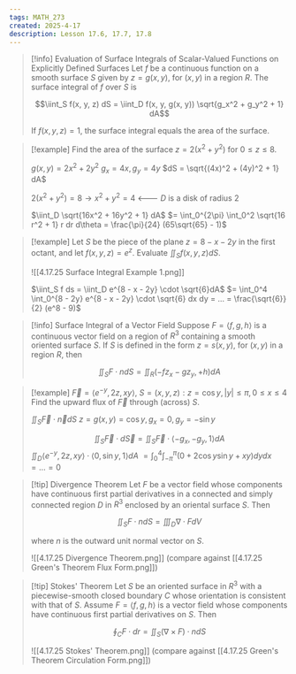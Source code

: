 ```yaml
---
tags: MATH_273
created: 2025-4-17
description: Lesson 17.6, 17.7, 17.8
---
```


> [!info] Evaluation of Surface Integrals of Scalar-Valued Functions on Explicitly Defined Surfaces
> Let $f$ be a continuous function on a smooth surface $S$ given by $z = g(x, y)$, for $(x, y)$ in a region $R$. The surface integral of $f$ over $S$ is
> 
> $$\iint_S f(x, y, z) dS = \iint_D f(x, y, g(x, y)) \sqrt{g_x^2 + g_y^2 + 1} dA$$
> 
> If $f(x, y, z) = 1$, the surface integral equals the area of the surface.

> [!example]
> Find the area of the surface $z = 2(x^2 + y^2)$ for $0 \leq z \leq 8$.
> 
> $g(x, y) = 2x^2 + 2y^2$
> $g_x = 4x, g_y = 4y$
> $dS = \sqrt{(4x)^2 + (4y)^2 + 1} dA$
> 
> $2(x^2 + y^2) = 8 \rightarrow x^2 + y^2 = 4$ <--- $D$ is a disk of radius 2
> 
> $\iint_D \sqrt{16x^2 + 16y^2 + 1} dA$
> $= \int_0^{2\pi} \int_0^2 \sqrt{16 r^2 + 1} r dr d\theta = \frac{\pi}{24} (65\sqrt{65} - 1)$

> [!example]
> Let $S$ be the piece of the plane $z = 8 - x - 2y$ in the first octant, and let $f(x, y, z) = e^z$. Evaluate $\iint_S f(x, y, z) dS$.
> 
> ![[4.17.25 Surface Integral Example 1.png]]
> 
> $\iint_S f ds = \iint_D e^{8 - x - 2y} \cdot \sqrt{6}dA$
> $= \int_0^4 \int_0^{8 - 2y} e^{8 - x - 2y} \cdot \sqrt{6} dx dy = ... =  \frac{\sqrt{6}}{2} (e^8 - 9)$

> [!info] Surface Integral of a Vector Field
> Suppose $F = \langle f, g, h \rangle$ is a continuous vector field on a region of $R^3$ containing a smooth oriented surface $S$. If $S$ is defined in the form $z = s(x, y)$, for $(x, y)$ in a region $R$, then
> 
> $$\iint_S F \cdot n dS = \iint_R (- f z_x - g z_y, + h) dA$$

> [!example]
> $\vec{F} = \langle e^{-y}, 2z, xy \rangle$, $S = {(x, y, z): z = \cos y, |y| \leq \pi, 0 \leq x \leq 4}$
> Find the upward flux of $\vec{F}$ through (across) $S$.
> 
> $\iint_S \vec{F} \cdot \vec{n} dS$
> $z = g(x, y) = \cos y, g_x = 0, g_y = -\sin y$
> 
> $$\iint_S \vec{F} \cdot d\vec{S} = \iint_S \vec{F} \cdot \langle -g_x, -g_y, 1 \rangle dA$$
> $\iint_D \langle e^{-y}, 2z, xy \rangle \cdot \langle 0, \sin y, 1 \rangle dA$
> $= \int_0^4 \int_{-\pi}^{\pi} (0 + 2\cos y \sin y + xy) dy dx = ... = 0$

> [!tip] Divergence Theorem
> Let $F$ be a vector field whose components have continuous first partial derivatives in a connected and simply connected region $D$ in $R^3$ enclosed by an oriental surface $S$. Then
> 
> $$\iint_S F \cdot n dS = \iiint_D \nabla \cdot F dV$$
> 
> where $n$ is the outward unit normal vector on $S$.
> 
> ![[4.17.25 Divergence Theorem.png]]
> (compare against [[4.17.25 Green's Theorem Flux Form.png]])

> [!tip] Stokes' Theorem
> Let $S$ be an oriented surface in $R^3$ with a piecewise-smooth closed boundary $C$ whose orientation is consistent with that of $S$. Assume $F = \langle f, g, h \rangle$ is a vector field whose components have continuous first partial derivatives on $S$. Then
> 
> $$\oint_C F \cdot dr = \iint_S (\nabla \times F) \cdot n dS$$
> 
> ![[4.17.25 Stokes' Theorem.png]]
> (compare against [[4.17.25 Green's Theorem Circulation Form.png]])

